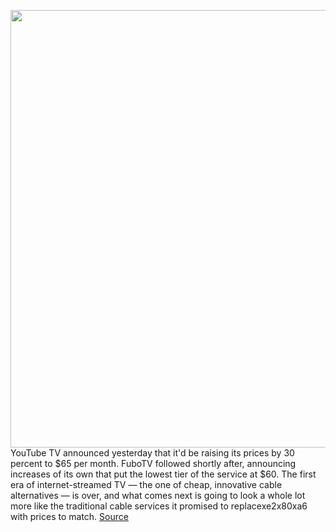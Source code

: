 <img src='https://cdn.vox-cdn.com/thumbor/fRbpGzIrnqAOE5wBRAsa6VoVqI4=/0x0:2040x1360/1200x800/filters:focal(857x517:1183x843)/cdn.vox-cdn.com/uploads/chorus_image/image/67007123/akrales_181010_2991_0010_2.0.jpg' width='700px' /><br/>
YouTube TV announced yesterday that it'd be raising its prices by 30 percent to $65 per month. FuboTV followed shortly after, announcing increases of its own that put the lowest tier of the service at $60. The first era of internet-streamed TV — the one of cheap, innovative cable alternatives — is over, and what comes next is going to look a whole lot more like the traditional cable services it promised to replacexe2x80xa6 with prices to match.
<a href='https://www.theverge.com/21310442/tv-streaming-youtube-fubo-price-increases-carrier-fees-disputes-costs-cable-television'> Source <a/>